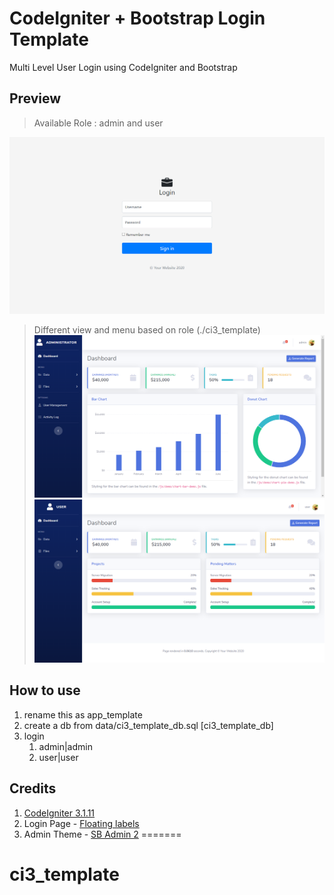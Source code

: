 # CodeIgniter + Bootstrap Login Template
 Multi Level User Login using CodeIgniter and Bootstrap
 
## Preview
> Available Role : admin and user

![Image of Login_Page](https://github.com/carmonamichael1426/ci3_template/blob/main/data/page_login.png)

> Different view and menu based on role (./ci3_template)
![Image of Admin_Page](https://github.com/carmonamichael1426/ci3_template/blob/main/data/page_admin.png)
![Image of User_Page](https://github.com/carmonamichael1426/ci3_template/blob/main/data/page_user.png)

## How to use
1. rename this as app_template
2. create a db from data/ci3_template_db.sql [ci3_template_db]
3. login
   1. admin|admin
   2. user|user
   
## Credits
1. [CodeIgniter 3.1.11](https://codeigniter.com/)
2. Login Page - [Floating labels](https://getbootstrap.com/docs/4.5/examples/floating-labels/)
3. Admin Theme - [SB Admin 2](https://startbootstrap.com/themes/sb-admin-2/)
=======
# ci3_template
